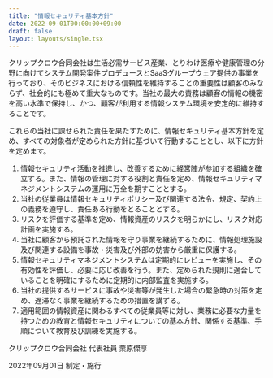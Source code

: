 ```yaml
---
title: "情報セキュリティ基本方針"
date: 2022-09-01T00:00:00+09:00
draft: false
layout: layouts/single.tsx
---
```


クリップクロウ合同会社は生活必需サービス産業、とりわけ医療や健康管理の分野に向けてシステム開発案件プロデュースとSaaSグループウェア提供の事業を行っており、そのビジネスにおける信頼性を維持することの重要性は顧客のみならず、社会的にも極めて重大なものです。当社の最大の責務は顧客の情報の機密を高い水準で保持し、かつ、顧客が利用する情報システム環境を安定的に維持することです。

これらの当社に課せられた責任を果たすために、情報セキュリティ基本方針を定め、すべての対象者が定められた方針に基づいて行動することとし、以下に方針を定めます。

1. 情報セキュリティ活動を推進し、改善するために経営陣が参加する組織を確立する。また、情報の管理に対する役割と責任を定め、情報セキュリティマネジメントシステムの運用に万全を期すこととする。
2. 当社の従業員は情報セキュリティポリシー及び関連する法令、規定、契約上の義務を遵守し、責任ある行動をとることとする。
3. リスクを評価する基準を定め、情報資産のリスクを明らかにし、リスク対応計画を実施する。
4. 当社に顧客から預託された情報を守り事業を継続するために、情報処理施設及び関連する設備を事故・災害及び外部の妨害から厳重に保護する。
5. 情報セキュリティマネジメントシステムは定期的にレビューを実施し、その有効性を評価し、必要に応じ改善を行う。また、定められた規則に適合していることを明確にするために定期的に内部監査を実施する。
6. 当社の提供するサービスに事故や災害等が発生した場合の緊急時の対策を定め、遅滞なく事業を継続するための措置を講ずる。
7. 適用範囲の情報資産に関わるすべての従業員等に対し、業務に必要な力量を持つための教育と情報セキュリティについての基本方針、関係する基準、手順について教育及び訓練を実施する。

クリップクロウ合同会社 代表社員 栗原傑享

2022年09月01日 制定・施行
